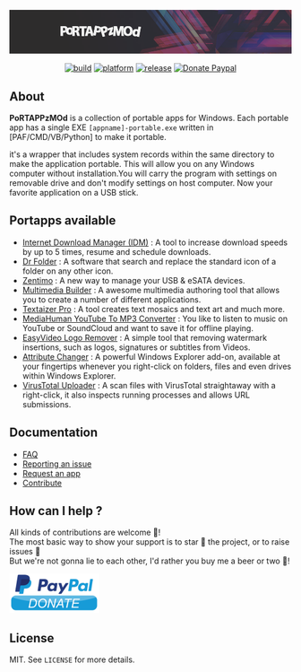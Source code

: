 

<p align="center"><a href="https://portappzmod.github.io/" target="_blank"><img width="960" src="https://github.com/portappzmod/portappzmod.github.io/blob/master/img/Rep_Banner0.png"></a></p>

<p align="center">
	<a href="https://portappzmod.github.io/"><img alt="build" src="https://img.shields.io/badge/build-passing-brightgreen.svg"></a>
  	<a href="https://portappzmod.github.io/"><img alt="platform" src="https://img.shields.io/badge/platform-win--32%20%7C%20win--64-lightgrey.svg"></a>
 	<a href="https://portappzmod.github.io/"><img alt="release" src="https://img.shields.io/badge/release-v1.0.4-blue.svg"></a>
	<a href="https://www.paypal.com/"><img src="https://img.shields.io/badge/donate-paypal-7057ff.svg?style=flat-square" alt="Donate Paypal"></a>
</p>


## About

**PoRTAPPzMOd** is a collection of portable apps for Windows. Each portable app has a single EXE `[appname]-portable.exe` written in [PAF/CMD/VB/Python] to make it portable.<br />

it's a wrapper that includes system records within the same directory to make the application portable. This will allow you on any Windows computer without installation.You will carry the program with settings on removable drive and don't modify settings on host computer. Now your favorite application on a USB stick.<br />


## Portapps available

* [Internet Download Manager (IDM)](https://github.com/portappzmod/InternetDownloadManager/) : A tool to increase download speeds by up to 5 times, resume and schedule downloads.
* [Dr Folder](https://github.com/portappzmod/DrFolder/) : A software that search and replace the standard icon of a folder on any other icon.
* [Zentimo](https://github.com/portappzmod/Zentimo/) : A new way to manage your USB & eSATA devices.
* [Multimedia Builder](https://github.com/portappzmod/MultimediaBuilder/) : A awesome multimedia authoring tool that allows you to create a number of different applications.
* [Textaizer Pro](https://github.com/portappzmod/TextaizerPro/) : A tool creates text mosaics and text art and much more.
* [MediaHuman YouTube To MP3 Converter](https://github.com/portappzmod/MediaHumanYouTubeToMP3Converter/) : You like to listen to music on YouTube or SoundCloud and want to save it for offline playing.
* [EasyVideo Logo Remover](https://github.com/portappzmod/EasyVideoLogoRemover/) : A simple tool that removing watermark insertions, such as logos, signatures or subtitles from Videos.
* [Attribute Changer](https://github.com/portappzmod/AttributeChanger/) : A powerful Windows Explorer add-on, available at your fingertips whenever you right-click on folders, files and even drives within Windows Explorer.
* [VirusTotal Uploader](https://github.com/portappzmod/VirusTotalUploader/) : A scan files with VirusTotal straightaway with a right-click, it also inspects running processes and allows URL submissions.


## Documentation

* [FAQ](https://github.com/portappzmod/)
* [Reporting an issue](https://github.com/portappzmod/)
* [Request an app](https://github.com/portappzmod/)
* [Contribute](https://github.com/portappzmod/)


## How can I help ?

All kinds of contributions are welcome :raised_hands:!<br />
The most basic way to show your support is to star :star2: the project, or to raise issues :speech_balloon:<br />
But we're not gonna lie to each other, I'd rather you buy me a beer or two :beers:!<br />

[![Paypal Donate](https://github.com/portappzmod/portappzmod.github.io/blob/master/img/paypal-donate.png)](https://www.paypal.com/)


## License

MIT. See `LICENSE` for more details.<br />

